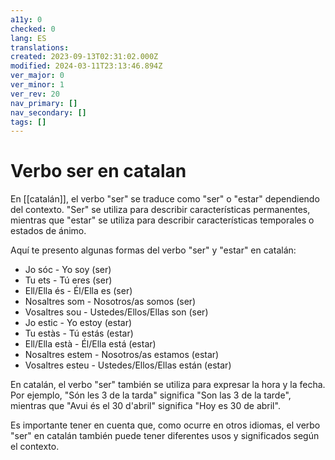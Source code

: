 ```yaml
---
a11y: 0
checked: 0
lang: ES
translations: 
created: 2023-09-13T02:31:02.000Z
modified: 2024-03-11T23:13:46.894Z
ver_major: 0
ver_minor: 1
ver_rev: 20
nav_primary: []
nav_secondary: []
tags: []
---
```

# Verbo ser en catalan

En [[catalán]], el verbo "ser" se traduce como "ser" o "estar" dependiendo del contexto. "Ser" se utiliza para describir características permanentes, mientras que "estar" se utiliza para describir características temporales o estados de ánimo.

Aquí te presento algunas formas del verbo "ser" y "estar" en catalán:

-   Jo sóc - Yo soy (ser)
-   Tu ets - Tú eres (ser)
-   Ell/Ella és - Él/Ella es (ser)
-   Nosaltres som - Nosotros/as somos (ser)
-   Vosaltres sou - Ustedes/Ellos/Ellas son (ser)
-   Jo estic - Yo estoy (estar)
-   Tu estàs - Tú estás (estar)
-   Ell/Ella està - Él/Ella está (estar)
-   Nosaltres estem - Nosotros/as estamos (estar)
-   Vosaltres esteu - Ustedes/Ellos/Ellas están (estar)

En catalán, el verbo "ser" también se utiliza para expresar la hora y la fecha. Por ejemplo, "Són les 3 de la tarda" significa "Son las 3 de la tarde", mientras que "Avui és el 30 d'abril" significa "Hoy es 30 de abril".

Es importante tener en cuenta que, como ocurre en otros idiomas, el verbo "ser" en catalán también puede tener diferentes usos y significados según el contexto.

